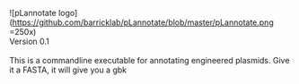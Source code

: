 ![pLannotate logo](https://github.com/barricklab/pLannotate/blob/master/pLannotate.png =250x)
<br>
Version 0.1
<br><br>
This is a commandline executable for annotating engineered plasmids. Give it a FASTA, it will give you a gbk
